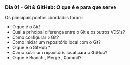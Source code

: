 ### Dia 01 - Git & GitHub: O que é e para que serve

Os principais pontos abordados foram:

* O que é o Git?
* Qual a principal diferença entre o Git e os outros VCS's?
* Como configurar o Git?
* Como iniciar um repositório local com o Git?
* O que é o GitHub ?
* Como subir um repositório local para o GitHub?
* O que é Branch , Merge , Commit?
